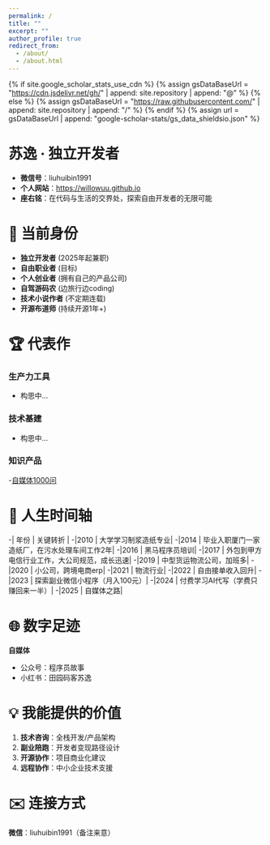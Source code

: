 ```yaml
---
permalink: /
title: ""
excerpt: ""
author_profile: true
redirect_from: 
  - /about/
  - /about.html
---
```


{% if site.google_scholar_stats_use_cdn %}
{% assign gsDataBaseUrl = "https://cdn.jsdelivr.net/gh/" | append: site.repository | append: "@" %}
{% else %}
{% assign gsDataBaseUrl = "https://raw.githubusercontent.com/" | append: site.repository | append: "/" %}
{% endif %}
{% assign url = gsDataBaseUrl | append: "google-scholar-stats/gs_data_shieldsio.json" %}

<span class='anchor' id='about-me'></span>

# 苏逸 · 独立开发者
- **微信号**：liuhuibin1991
- **个人网站**：https://willowuu.github.io
- **座右铭**：在代码与生活的交界处，探索自由开发者的无限可能


# 🚀 当前身份
- **独立开发者** (2025年起兼职)
- **自由职业者** (目标)
- **个人创业者** (拥有自己的产品公司)
- **自驾游码农** (边旅行边coding)
- **技术小说作者** (不定期连载)
- **开源布道师** (持续开源1年+)

# 🏆 代表作
### 生产力工具
- 构思中...
### 技术基建
- 构思中...
### 知识产品
  -[自媒体1000问](https://flowus.cn/1eccf0aa-c91d-4a12-9048-24555f4fbc02)

# 📜 人生时间轴
-| 年份 | 关键转折 |
-|2010 | 大学学习制浆造纸专业|
-|2014 | 毕业入职厦门一家造纸厂，在污水处理车间工作2年|
-|2016 | 黑马程序员培训|
-|2017 | 外包到甲方电信行业工作，大公司规范，成长迅速|
-|2019 | 中型货运物流公司，加班多|
-|2020 | 小公司，跨境电商erp|
-|2021 | 物流行业|
-|2022 | 自由接单收入回升|
-|2023 | 探索副业微信小程序（月入100元）|
-|2024 | 付费学习AI代写（学费只赚回来一半）|
-|2025 | 自媒体之路|

# 🌐 数字足迹
**自媒体**
 - 公众号：程序员故事
 - 小红书：田园码客苏逸

# 💡 我能提供的价值
1. **技术咨询**：全栈开发/产品架构  
2. **副业陪跑**：开发者变现路径设计  
3. **开源协作**：项目商业化建议  
4. **远程协作**：中小企业技术支援  

# ✉️ 连接方式
**微信**：liuhuibin1991（备注来意）
